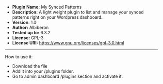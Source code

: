 - **Plugin Name:** My Synced Patterns
- **Description:** A light weight plugin to list and manage your synced patterns right on your Wordpress dashboard.
- **Version:** 1.0
- **Author:** Albiberon
- **Tested up to:** 6.3.2
- **License:** GPL-3
- **License URI:** https://www.gnu.org/licenses/gpl-3.0.html

---

How to use it:
- Download the file 
- Add it into your /plugins folder.
- Go to admin dashboard /plugins section and activate it.